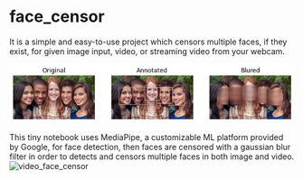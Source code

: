 # face_censor
It is a simple and easy-to-use project which censors multiple faces, if they exist, for given image input, video, or streaming video from your webcam.

![alt text](https://github.com/mseslami/face_censor/blob/main/faces_annot_blur.png)


This tiny notebook uses MediaPipe, a customizable ML platform provided by Google, for face detection, then faces are censored with a gaussian blur filter in order to detects and censors multiple faces in both image and video.
![video_face_censor](https://user-images.githubusercontent.com/16519487/197387683-64088e45-d628-4842-908d-bfe12c41dac4.gif)


